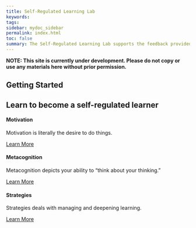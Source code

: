 ```yaml
---
title: Self-Regulated Learning Lab
keywords: 
tags: 
sidebar: mydoc_sidebar
permalink: index.html
toc: false
summary: The Self-Regulated Learning Lab supports the feedback provided by the Diagnostic Assessment and Achievement of College Skills (DAACS). This site provides information to help you become a more self-regulated learner.
---
```



**NOTE: This site is currently under development. Please do not copy or use any materials here without prior permission.**


## Getting Started


<div class="row">
         <div class="col-lg-12">
             <h2 class="page-header">Learn to become a self-regulated learner</h2>
         </div>
         <div class="col-md-4 col-sm-6">
             <div class="panel panel-default text-center">
                 <div class="panel-heading">
                     <span class="fa-stack fa-5x">
                           <i class="fa fa-circle fa-stack-2x text-primary"></i>
                           <i class="fa fa-thumbs-o-up fa-stack-1x fa-inverse"></i>
                     </span>
                 </div>
                 <div class="panel-body">
                     <h4>Motivation</h4>
                     <p>Motivation is literally the desire to do things.</p>
                     <a href="motivation_overview.html" class="btn btn-primary">Learn More</a>
                 </div>
             </div>
         </div>
         <div class="col-md-4 col-sm-6">
             <div class="panel panel-default text-center">
                 <div class="panel-heading">
                     <span class="fa-stack fa-5x">
                           <i class="fa fa-circle fa-stack-2x text-primary"></i>
                           <i class="fa fa-refresh fa-stack-1x fa-inverse"></i>
                     </span>
                 </div>
                 <div class="panel-body">
                     <h4>Metacognition</h4>
                     <p>Metacognition depicts your ability to “think about your thinking.”</p>
                     <a href="metacognition_overview.html" class="btn btn-primary">Learn More</a>
                 </div>
             </div>
         </div>
         <div class="col-md-4 col-sm-6">
             <div class="panel panel-default text-center">
                 <div class="panel-heading">
                     <span class="fa-stack fa-5x">
                           <i class="fa fa-circle fa-stack-2x text-primary"></i>
                           <i class="fa fa-line-chart fa-stack-1x fa-inverse"></i>
                     </span>
                 </div>
                 <div class="panel-body">
                     <h4>Strategies</h4>
                     <p>Strategies deals with managing and deepening learning.</p>
                     <a href="strategies_overview.html" class="btn btn-primary">Learn More</a>
                 </div>
             </div>
         </div>
</div>

